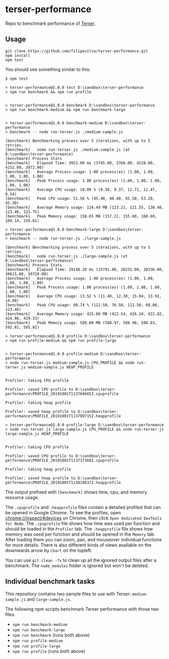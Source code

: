 # terser-performance

Repo to benchmark performance of [Terser](https://github.com/terser/terser).

## Usage

```
git clone https://github.com/filipesilva/terser-performance.git
npm install
npm test
```

You should see something similar to this:
```
$ npm test

> terser-performance@1.0.0 test D:\sandbox\terser-performance
> npm run benchmark && npm run profile


> terser-performance@1.0.0 benchmark D:\sandbox\terser-performance
> npm run benchmark-medium && npm run benchmark-large


> terser-performance@1.0.0 benchmark-medium D:\sandbox\terser-performance
> benchmark -- node run-terser.js ./medium-sample.js

[benchmark] Benchmarking process over 5 iterations, with up to 5 retries.
[benchmark]   node run-terser.js ./medium-sample.js (at D:\sandbox\terser-performance)
[benchmark] Process Stats
[benchmark]   Elapsed Time: 3953.00 ms (3745.00, 3768.00, 4128.00, 4152.00, 3972.00)
[benchmark]   Average Process usage: 1.00 process(es) (1.00, 1.00, 1.00, 1.00, 1.00)
[benchmark]   Peak Process usage: 1.00 process(es) (1.00, 1.00, 1.00, 1.00, 1.00)
[benchmark]   Average CPU usage: 10.09 % (8.38, 9.37, 12.71, 11.47, 8.54)
[benchmark]   Peak CPU usage: 51.56 % (45.40, 48.40, 65.50, 53.20, 45.30)
[benchmark]   Average Memory usage: 124.49 MB (123.21, 121.55, 130.48, 123.46, 123.75)
[benchmark]   Peak Memory usage: 158.65 MB (157.22, 155.60, 160.69, 160.14, 159.61)

> terser-performance@1.0.0 benchmark-large D:\sandbox\terser-performance
> benchmark -- node run-terser.js ./large-sample.js

[benchmark] Benchmarking process over 5 iterations, with up to 5 retries.
[benchmark]   node run-terser.js ./large-sample.js (at D:\sandbox\terser-performance)
[benchmark] Process Stats
[benchmark]   Elapsed Time: 29140.20 ms (25791.00, 28231.00, 30336.00, 30615.00, 30728.00)
[benchmark]   Average Process usage: 1.00 process(es) (1.00, 1.00, 1.00, 1.00, 1.00)
[benchmark]   Peak Process usage: 1.00 process(es) (1.00, 1.00, 1.00, 1.00, 1.00)
[benchmark]   Average CPU usage: 13.52 % (11.48, 12.30, 15.04, 13.91, 14.88)
[benchmark]   Peak CPU usage: 98.74 % (112.50, 76.50, 112.50, 68.80, 123.40)
[benchmark]   Average Memory usage: 425.00 MB (422.54, 426.24, 422.82, 424.08, 429.33)
[benchmark]   Peak Memory usage: 589.08 MB (588.97, 588.98, 588.83, 592.81, 585.82)

> terser-performance@1.0.0 profile D:\sandbox\terser-performance
> npm run profile-medium && npm run profile-large


> terser-performance@1.0.0 profile-medium D:\sandbox\terser-performance
> node run-terser.js medium-sample.js CPU_PROFILE && node run-terser.js medium-sample.js HEAP_PROFILE


Profiler: taking CPU profile

Profiler: saved CPU profile to D:\sandbox\terser-performance\PROFILE_20191001T113704685Z.cpuprofile

Profiler: taking heap profile

Profiler: saved heap profile to D:\sandbox\terser-performance\PROFILE_20191001T113709715Z.heapprofile

> terser-performance@1.0.0 profile-large D:\sandbox\terser-performance
> node run-terser.js large-sample.js CPU_PROFILE && node run-terser.js large-sample.js HEAP_PROFILE


Profiler: taking CPU profile

Profiler: saved CPU profile to D:\sandbox\terser-performance\PROFILE_20191001T113737368Z.cpuprofile

Profiler: taking heap profile

Profiler: saved heap profile to D:\sandbox\terser-performance\PROFILE_20191001T113818837Z.heapprofile
```

The output prefixed with `[benchmark]` shows time, cpu, and memory resource usage.

The `.cpuprofile` and `.heapprofile` files contain a detailed profiled that can be opened in Google Chrome.
To see the profiles, open <chrome://inspect/#devices> on Chrome, then click `Open dedicated DevTools for Node`. 
The `.cpuprofile` file shows how time was used per function and should be loaded in the `Profiler` tab.
The `.heapprofile` file shows how memory was used per function and should be opened in the `Memory` tab.
After loading them you can zoom, pan, and mouseover individual functions for more details.
There is also different kinds of views available on the downwards arrow by `Chart` on the topleft.

You can use `git clean -fx` to clean up all the ignored output files after a benchmark. 
The `node_modules` folder is ignored but won't be deleted.


## Individual benchmark tasks

This repository contains two sample files to use with Terser: `medium-sample.js` and `large-sample.js`.

The following npm scripts benchmark Terser performance with those two files.

- `npm run benchmark-medium`
- `npm run benchmark-large`
- `npm run benchmark` (runs both above)
- `npm run profile-medium`
- `npm run profile-large`
- `npm run profile` (runs both above)